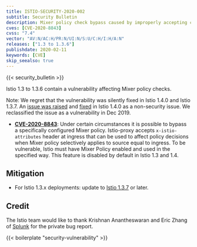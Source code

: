 ```yaml
---
title: ISTIO-SECURITY-2020-002
subtitle: Security Bulletin
description: Mixer policy check bypass caused by improperly accepting certain request headers.
cves: [CVE-2020-8843]
cvss: "7.4"
vector: "AV:N/AC:H/PR:N/UI:N/S:U/C:H/I:H/A:N"
releases: ["1.3 to 1.3.6"]
publishdate: 2020-02-11
keywords: [CVE]
skip_seealso: true
---
```


{{< security_bulletin >}}

Istio 1.3 to 1.3.6 contain a vulnerability affecting Mixer policy checks.

Note: We regret that the vulnerability was silently fixed in Istio 1.4.0 and Istio 1.3.7.
An [issue was raised](https://github.com/istio/istio/issues/12063) and [fixed](https://github.com/istio/istio/pull/17692) in Istio 1.4.0 as a non-security issue. We reclassified the issue as a vulnerability in Dec 2019.

* __[CVE-2020-8843](https://cve.mitre.org/cgi-bin/cvename.cgi?name=CVE-2020-8843)__: Under certain circumstances it is possible to bypass a specifically configured Mixer policy. Istio-proxy accepts `x-istio-attributes` header at ingress that can be used to affect policy decisions when Mixer policy selectively applies to source equal to ingress.
To be vulnerable, Istio must have Mixer Policy enabled and used in the specified way. This feature is disabled by default in Istio 1.3 and 1.4.

## Mitigation

* For Istio 1.3.x deployments: update to [Istio 1.3.7](/zh/news/releases/1.3.x/announcing-1.3.7) or later.

## Credit

The Istio team would like to thank Krishnan Anantheswaran and Eric Zhang of [Splunk](https://www.splunk.com/) for the private bug report.

{{< boilerplate "security-vulnerability" >}}
